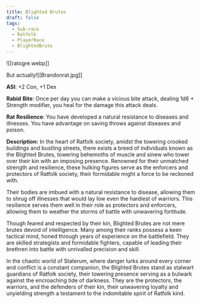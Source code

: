 ```yaml
---
title: Blighted Brutes
draft: false
tags:
  - Sub-race
  - Ratfolk
  - PlayerRace
  - BlightedBrute
---
```

![[ratogre.webp]]

But actually![[Brandonrat.jpg]]

**ASI**: +2 Con, +1 Dex

**Rabid** **Bite**: Once per day you can make a vicious bite attack, dealing 1d6 + Strength modifier, you heal for the damage this attack deals.

**Rat** **Resilience**: You have developed a natural resistance to diseases and illnesses. You have advantage on saving throws against diseases and poison.

**Description:**
In the heart of Ratfolk society, amidst the towering crooked buildings and bustling streets, there exists a breed of individuals known as the Blighted Brutes, towering behemoths of muscle and sinew who tower over their kin with an imposing presence. Renowned for their unmatched strength and resilience, these hulking figures serve as the enforcers and protectors of Ratfolk society, their formidable might a force to be reckoned with.

​Their bodies are imbued with a natural resistance to disease, allowing them to shrug off illnesses that would lay low even the hardiest of warriors. This resilience serves them well in their role as protectors and enforcers, allowing them to weather the storms of battle with unwavering fortitude.

Though feared and respected by their kin, Blighted Brutes are not mere brutes devoid of intelligence. Many among their ranks possess a keen tactical mind, honed through years of experience on the battlefield. They are skilled strategists and formidable fighters, capable of leading their brethren into battle with unrivalled precision and skill.

In the chaotic world of Staterum, where danger lurks around every corner and conflict is a constant companion, the Blighted Brutes stand as stalwart guardians of Ratfolk society, their towering presence serving as a bulwark against the encroaching tide of darkness. They are the protectors, the warriors, and the defenders of their kin, their unwavering loyalty and unyielding strength a testament to the indomitable spirit of Ratfolk kind.